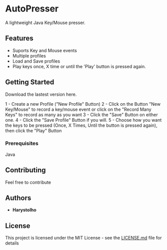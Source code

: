 # AutoPresser

A lightweight Java Key/Mouse presser. 

## Features 

 * Suports Key and Mouse events
 * Multiple profiles
 * Load and Save profiles
 * Play keys once, X time or until the 'Play' button is pressed again.

## Getting Started

Download the lastest version here.

1 - Create a new Profile ("New Profile" Button)
2 - Click on the Button "New Key/Mouse" to record a key/mouse event or click on the "Record Many Keys" to record as many as  you want
3 - Click the "Save" Button on either one.
4 - Click the "Save Profile" Button if you will.
5 - Choose how you want the keys to be pressed (Once, X Times, Until the button is pressed again), then click the "Play" Button

### Prerequisites

Java

## Contributing

Feel free to contribute

## Authors

* **Harystolho**

## License

This project is licensed under the MIT License - see the [LICENSE.md](LICENSE.md) file for details
